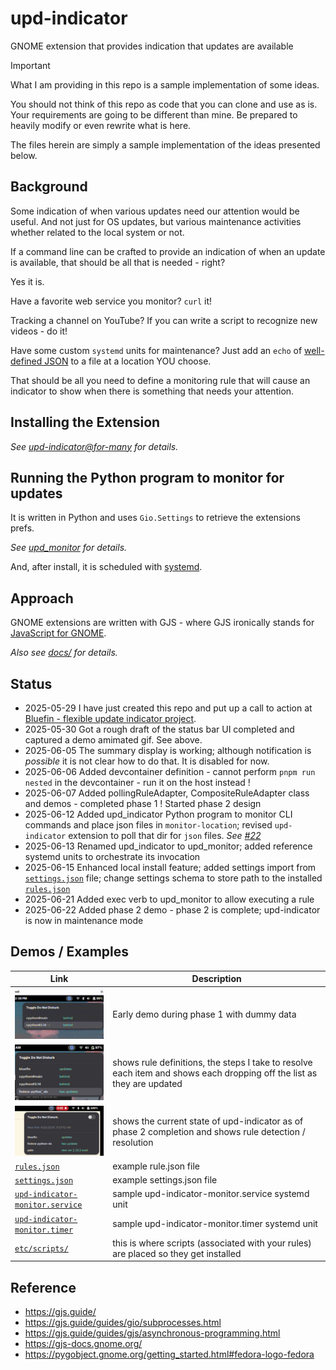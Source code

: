 # upd-indicator
GNOME extension that provides indication that updates are available

> [!IMPORTANT]
>
> What I am providing in this repo is a sample implementation of some ideas.
>
> You should not think of this repo as code that you can clone and use as is. Your requirements are going to be different than mine. Be prepared to heavily modify or even rewrite what is here.
>
> The files herein are simply a sample implementation of the ideas presented below.

## Background

Some indication of when various updates need our attention would be useful. And not just for OS updates, but various maintenance activities whether related to the local system or not.

If a command line can be crafted to provide an indication of when an update is available, that should be all that is needed - right?

Yes it is.

Have a favorite web service you monitor? `curl` it!

Tracking a channel on YouTube? If you can write a script to recognize new videos - do it!

Have some custom `systemd` units for maintenance? Just add an `echo` of [well-defined JSON](./docs/architecture-desgn.md#passing-json-out-of-rule-monitoring-command-scripts) to a file at a location YOU choose.

That should be all you need to define a monitoring rule that will cause an indicator to show when there is something that needs your attention.

## Installing the Extension

_See [upd-indicator@for-many](./upd-indicator@for-many/README.md) for details._

## Running the Python program to monitor for updates

It is written in Python and uses `Gio.Settings` to retrieve the extensions prefs.

_See [upd_monitor](./upd_monitor/README.md) for details._

And, after install, it is scheduled with [systemd](./systemd/README.md).

## Approach

GNOME extensions are written with GJS - where GJS ironically stands for [JavaScript for GNOME](https://gjs.guide/).

_Also see [docs/](./docs/README.md) for details._

## Status

- 2025-05-29 I have just created this repo and put up a call to action at [Bluefin - flexible update indicator project](https://universal-blue.discourse.group/t/bluefin-flexible-update-indicator-project/8844).
- 2025-05-30 Got a rough draft of the status bar UI completed and captured a demo amimated gif. See above.
- 2025-06-05 The summary display is working; although notification is _possible_ it is not clear how to do that. It is disabled for now.
- 2025-06-06 Added devcontainer definition - cannot perform `pnpm run nested` in the devcontainer - run it on the host instead !
- 2025-06-07 Added pollingRuleAdapter, CompositeRuleAdapter class and demos - completed phase 1 ! Started phase 2 design
- 2025-06-12 Added upd_indicator Python program to monitor CLI commands and place json files in `monitor-location`; revised `upd-indicator` extension to poll that dir for `json` files. _See [#22](https://github.com/klmcwhirter/upd-indicator/issues/22)_
- 2025-06-13 Renamed upd_indicator to upd_monitor; added reference systemd units to orchestrate its invocation
- 2025-06-15 Enhanced local install feature; added settings import from [`settings.json`](./examples/settings.json) file; change settings schema to store path to the installed [`rules.json`](./examples/rules.json)
- 2025-06-21 Added exec verb to upd_monitor to allow executing a rule
- 2025-06-22 Added phase 2 demo - phase 2 is complete; upd-indicator is now in maintenance mode

## Demos / Examples

|Link|Description|
| --- | --- |
|[![phase 1 early demo with dummy data](./examples/phase1-dummy-data/phase1-with-dummy-data-thumbnail.png)](./examples/phase1-dummy-data/README.md)|Early demo during phase 1 with dummy data|
|[![phase 1 example demo thumbnail](./examples/phase1-demo/upd-indicator-example-rules-thumbnail.png)](./examples/phase1-demo/README.md)|shows rule definitions, the steps I take to resolve each item and shows each dropping off the list as they are updated|
|[![phase 2 demo thumbnail](./examples/phase2-demo/upd-indicator-phase2-demo-thumbnail.png)](./examples/phase2-demo/README.md)|shows the current state of upd-indicator as of phase 2 completion and shows rule detection / resolution|
|[`rules.json`](./examples/rules.json)|example rule.json file|
|[`settings.json`](./examples/settings.json)|example settings.json file|
|[`upd-indicator-monitor.service`](./systemd/upd-indicator-monitor.service)|sample upd-indicator-monitor.service systemd unit|
|[`upd-indicator-monitor.timer`](./systemd/upd-indicator-monitor.timer)|sample upd-indicator-monitor.timer systemd unit|
|[`etc/scripts/`](./etc/scripts/)|this is where scripts (associated with your rules) are placed so they get installed|

## Reference
- https://gjs.guide/
- https://gjs.guide/guides/gio/subprocesses.html
- https://gjs.guide/guides/gjs/asynchronous-programming.html
- https://gjs-docs.gnome.org/
- https://pygobject.gnome.org/getting_started.html#fedora-logo-fedora
